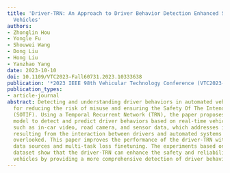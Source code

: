 ```yaml
---
title: 'Driver-TRN: An Approach to Driver Behavior Detection Enhanced SOTIF in Automated
  Vehicles'
authors:
- Zhonglin Hou
- Yongle Fu
- Shouwei Wang
- Dong Liu
- Hong Liu
- Yanzhao Yang
date: 2023-10-10
doi: 10.1109/VTC2023-Fall60731.2023.10333638
publication: '*2023 IEEE 98th Vehicular Technology Conference (VTC2023-Fall)*'
publication_types:
- article-journal
abstract: Detecting and understanding driver behaviors in automated vehicles are critical
  for reducing the risk of misuse and ensuring the Safety Of The Intended Functionality
  (SOTIF). Using a Temporal Recurrent Network (TRN), the paper proposes the driver-TRN
  model to detect and predict driver behaviors based on real-time vehicular data,
  such as in-car video, road camera, and sensor data, which addresses intended risks
  resulting from the interaction between drivers and automated systems that may be
  overlooked. This paper improves the performance of the driver-TRN with multiple
  data sources and multi-task loss finetuning. The experiments based on the Brain4Cars
  dataset show that the driver-TRN can enhance the safety and reliability of automated
  vehicles by providing a more comprehensive detection of driver behaviors.
---
```

